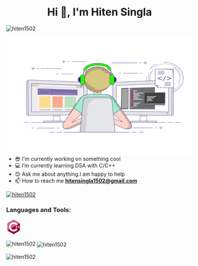 <h1 align="center">Hi 👋, I'm Hiten Singla</h1>
<p align="left"> <img src="https://komarev.com/ghpvc/?username=hiten1502&label=Profile%20views&color=0e75b6&style=flat" alt="hiten1502" /> </p>
<p><img align="right" alt="gif" src="https://github.com/Hiten1502/Hiten1502/blob/main/gif.gif" width="500" height="320"></p> 

- 😎 I'm currently working on something cool
- 💻 I’m currently learning DSA with C/C++
- 😊 Ask me about anything.I am happy to help
- 📫 How to reach me **hitensingla1502@gmail.com**

<p align="left"> <a href="https://github.com/ryo-ma/github-profile-trophy"><img src="https://github-profile-trophy.vercel.app/?username=hiten1502" alt="hiten1502" /></a> </p>









<h3 align="left">Languages and Tools:</h3>
<p align="left"> <a href="https://www.w3schools.com/cpp/" target="_blank"> <img src="https://raw.githubusercontent.com/devicons/devicon/master/icons/cplusplus/cplusplus-original.svg" alt="cplusplus" width="40" height="40"/> </a> </p>

<p><img align="left" src="https://github-readme-stats.vercel.app/api/top-langs?username=hiten1502&show_icons=true&locale=en&layout=compact" alt="hiten1502" /></p>

<p>&nbsp;<img align="center" src="https://github-readme-stats.vercel.app/api?username=hiten1502&show_icons=true&locale=en" alt="hiten1502" /></p>

<p><img align="center" src="https://github-readme-streak-stats.herokuapp.com/?user=hiten1502&" alt="hiten1502" /></p>
